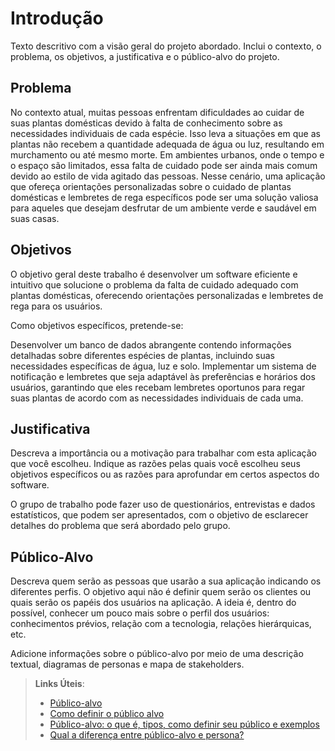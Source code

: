 # Introdução

Texto descritivo com a visão geral do projeto abordado. Inclui o contexto, o problema, os objetivos, a justificativa e o público-alvo do projeto.

## Problema
No contexto atual, muitas pessoas enfrentam dificuldades ao cuidar de suas plantas domésticas devido à falta de conhecimento sobre as necessidades individuais de cada espécie. Isso leva a situações em que as plantas não recebem a quantidade adequada de água ou luz, resultando em murchamento ou até mesmo morte. Em ambientes urbanos, onde o tempo e o espaço são limitados, essa falta de cuidado pode ser ainda mais comum devido ao estilo de vida agitado das pessoas. Nesse cenário, uma aplicação que ofereça orientações personalizadas sobre o cuidado de plantas domésticas e lembretes de rega específicos pode ser uma solução valiosa para aqueles que desejam desfrutar de um ambiente verde e saudável em suas casas.

<!--
> **Links Úteis**:
> - [Objetivos, Problema de pesquisa e Justificativa](https://medium.com/@versioparole/objetivos-problema-de-pesquisa-e-justificativa-c98c8233b9c3)
> - [Matriz Certezas, Suposições e Dúvidas](https://medium.com/educa%C3%A7%C3%A3o-fora-da-caixa/matriz-certezas-suposi%C3%A7%C3%B5es-e-d%C3%BAvidas-fa2263633655)
> - [Brainstorming](https://www.euax.com.br/2018/09/brainstorming/)
-->

## Objetivos

O objetivo geral deste trabalho é desenvolver um software eficiente e intuitivo que solucione o problema da falta de cuidado adequado com plantas domésticas, oferecendo orientações personalizadas e lembretes de rega para os usuários.

Como objetivos específicos, pretende-se:

Desenvolver um banco de dados abrangente contendo informações detalhadas sobre diferentes espécies de plantas, incluindo suas necessidades específicas de água, luz e solo.
Implementar um sistema de notificação e lembretes que seja adaptável às preferências e horários dos usuários, garantindo que eles recebam lembretes oportunos para regar suas plantas de acordo com as necessidades individuais de cada uma.

 <!--
> **Links Úteis**:
> - [Objetivo geral e objetivo específico: como fazer e quais verbos utilizar](https://blog.mettzer.com/diferenca-entre-objetivo-geral-e-objetivo-especifico/)
-->

## Justificativa

Descreva a importância ou a motivação para trabalhar com esta aplicação que você escolheu. Indique as razões pelas quais você escolheu seus objetivos específicos ou as razões para aprofundar em certos aspectos do software.

O grupo de trabalho pode fazer uso de questionários, entrevistas e dados estatísticos, que podem ser apresentados, com o objetivo de esclarecer detalhes do problema que será abordado pelo grupo.

<!--
> **Links Úteis**:
> - [Como montar a justificativa](https://guiadamonografia.com.br/como-montar-justificativa-do-tcc/)
-->

## Público-Alvo

Descreva quem serão as pessoas que usarão a sua aplicação indicando os diferentes perfis. O objetivo aqui não é definir quem serão os clientes ou quais serão os papéis dos usuários na aplicação. A ideia é, dentro do possível, conhecer um pouco mais sobre o perfil dos usuários: conhecimentos prévios, relação com a tecnologia, relações
hierárquicas, etc.

Adicione informações sobre o público-alvo por meio de uma descrição textual, diagramas de personas e mapa de stakeholders.

> **Links Úteis**:
> - [Público-alvo](https://blog.hotmart.com/pt-br/publico-alvo/)
> - [Como definir o público alvo](https://exame.com/pme/5-dicas-essenciais-para-definir-o-publico-alvo-do-seu-negocio/)
> - [Público-alvo: o que é, tipos, como definir seu público e exemplos](https://klickpages.com.br/blog/publico-alvo-o-que-e/)
> - [Qual a diferença entre público-alvo e persona?](https://rockcontent.com/blog/diferenca-publico-alvo-e-persona/)
